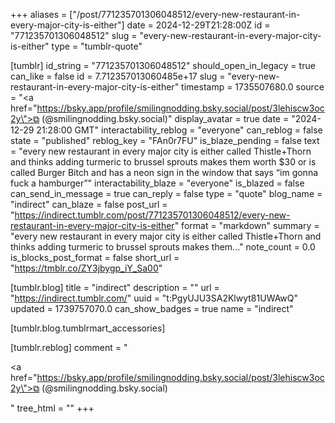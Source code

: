 +++
aliases = ["/post/771235701306048512/every-new-restaurant-in-every-major-city-is-either"]
date = 2024-12-29T21:28:00Z
id = "771235701306048512"
slug = "every-new-restaurant-in-every-major-city-is-either"
type = "tumblr-quote"

[tumblr]
id_string = "771235701306048512"
should_open_in_legacy = true
can_like = false
id = 7.712357013060485e+17
slug = "every-new-restaurant-in-every-major-city-is-either"
timestamp = 1735507680.0
source = "<a href=\"https://bsky.app/profile/smilingnodding.bsky.social/post/3lehiscw3oc2y\">⧉ (@smilingnodding.bsky.social)</a>"
display_avatar = true
date = "2024-12-29 21:28:00 GMT"
interactability_reblog = "everyone"
can_reblog = false
state = "published"
reblog_key = "FAn0r7FU"
is_blaze_pending = false
text = "every new restaurant in every major city is either called Thistle+Thorn and thinks adding turmeric to brussel sprouts makes them worth $30 or is called Burger Bitch and has a neon sign in the window that says “im gonna fuck a hamburger”"
interactability_blaze = "everyone"
is_blazed = false
can_send_in_message = true
can_reply = false
type = "quote"
blog_name = "indirect"
can_blaze = false
post_url = "https://indirect.tumblr.com/post/771235701306048512/every-new-restaurant-in-every-major-city-is-either"
format = "markdown"
summary = "every new restaurant in every major city is either called Thistle+Thorn and thinks adding turmeric to brussel sprouts makes them..."
note_count = 0.0
is_blocks_post_format = false
short_url = "https://tmblr.co/ZY3jbygp_iY_Sa00"

[tumblr.blog]
title = "indirect"
description = ""
url = "https://indirect.tumblr.com/"
uuid = "t:PgyUJU3SA2Klwyt81UWAwQ"
updated = 1739757070.0
can_show_badges = true
name = "indirect"

[tumblr.blog.tumblrmart_accessories]

[tumblr.reblog]
comment = "<p><a href=\"https://bsky.app/profile/smilingnodding.bsky.social/post/3lehiscw3oc2y\">⧉ (@smilingnodding.bsky.social)</a></p>"
tree_html = ""
+++
